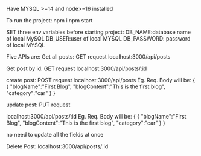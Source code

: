 Have MYSQL >=14 and node>=16 installed

To run the project:
npm i
npm start

SET three env variables before starting project:
DB_NAME:database name of local MySQL
DB_USER:user of local MYSQL
DB_PASSWORD: password of local MYSQL

Five APIs are:
 Get all posts: GET request
 localhost:3000/api/posts

 Get post by id: GET request
  localhost:3000/api/posts/:id

  create post: POST request
   localhost:3000/api/posts
   Eg. Req. Body will be: {
       {
    "blogName":"First Blog",
    "blogContent":"This is the first blog",
    "category":"car"
}
   }

   update post: PUT request 

  localhost:3000/api/posts/:id
   Eg. Req. Body will be: {
       {
    "blogName":"First Blog",
    "blogContent":"This is the first blog",
    "category":"car"
}
   }

   no need to update all the fields at once
  
  Delete Post: 
  localhost:3000/api/posts/:id